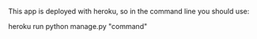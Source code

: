 This app is deployed with heroku, so in the command line you should use:

heroku run python manage.py "command"